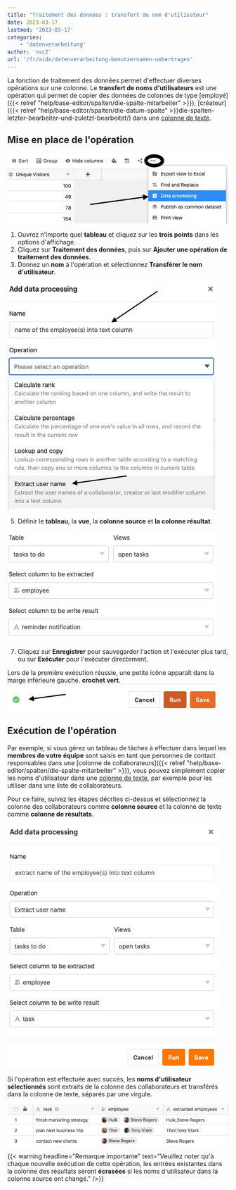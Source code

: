 ```yaml
---
title: "Traitement des données : transfert du nom d'utilisateur"
date: 2023-03-17
lastmod: '2023-03-17'
categories:
    - 'datenverarbeitung'
author: 'nsc2'
url: '/fr/aide/datenverarbeitung-benutzernamen-uebertragen'
---
```


La fonction de traitement des données permet d'effectuer diverses opérations sur une colonne. Le **transfert de noms d'utilisateurs** est une opération qui permet de copier des données de colonnes de type [employé]({{< relref "help/base-editor/spalten/die-spalte-mitarbeiter" >}}), [créateur]({{< relref "help/base-editor/spalten/die-datum-spalte" >}}die-spalten-letzter-bearbeiter-und-zuletzt-bearbeitet/) dans une [colonne de texte](https://seatable.io/fr/docs/text-und-zahlen/die-spalten-text-und-formatierter-text/).

## Mise en place de l'opération

![Création d'une action de traitement des données](images/create-an-data-processing-action-1.jpg)

1. Ouvrez n'importe quel **tableau** et cliquez sur les **trois points** dans les options d'affichage.
2. Cliquez sur **Traitement des données**, puis sur **Ajouter une opération de traitement des données**.
3. Donnez un **nom** à l'opération et sélectionnez **Transférer le nom d'utilisateur**.

![Désignation de l'action de traitement des données et sélection du type d'opération](images/select-operation-and-name-example-name.jpg)

5. Définir le **tableau**, la **vue**, la **colonne source** et **la colonne résultat**.

![Définition du tableau, de la vue, de la colonne source et de la colonne résultat de l'opération](images/define-table-view-and-columns-example-name.png)

7. Cliquez sur **Enregistrer** pour sauvegarder l'action et l'exécuter plus tard, ou sur **Exécuter** pour l'exécuter directement.

Lors de la première exécution réussie, une petite icône apparaît dans la marge inférieure gauche. **crochet vert**.  
![Si la première exécution de l'action de traitement des données est réussie, une coche verte apparaît.](images/gruener-haken-zur-bestaetigung-der-ersten-ausfuehrung.jpg)

## Exécution de l'opération

Par exemple, si vous gérez un tableau de tâches à effectuer dans lequel les **membres de votre équipe** sont saisis en tant que personnes de contact responsables dans une [colonne de collaborateurs]({{< relref "help/base-editor/spalten/die-spalte-mitarbeiter" >}}), vous pouvez simplement copier les noms d'utilisateur dans une [colonne de texte](https://seatable.io/fr/docs/text-und-zahlen/die-spalten-text-und-formatierter-text/), par exemple pour les utiliser dans une liste de collaborateurs.

Pour ce faire, suivez les étapes décrites ci-dessus et sélectionnez la colonne des collaborateurs comme **colonne source** et la colonne de texte comme **colonne de résultats**.

![Définition de l'action de traitement des données](images/name-operation-and-define-columns-example-name-1.png)

Si l'opération est effectuée avec succès, les **noms d'utilisateur sélectionnés** sont extraits de la colonne des collaborateurs et transférés dans la colonne de texte, séparés par une virgule.

![Transfert des noms d'utilisateur dans une colonne de texte ou de résultats](images/table-after-operation-example-user-name.png)

{{< warning  headline="Remarque importante"  text="Veuillez noter qu'à chaque nouvelle exécution de cette opération, les entrées existantes dans la colonne des résultats seront **écrasées** si les noms d'utilisateur dans la colonne source ont changé." />}}
